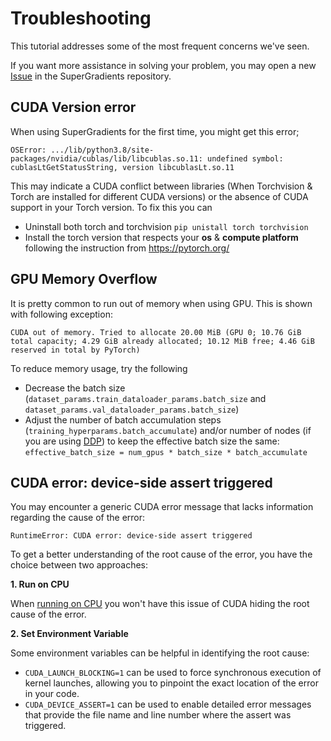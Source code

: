 # Troubleshooting

This tutorial addresses some of the most frequent concerns we've seen.

If you want more assistance in solving your problem, you may open a new 
[Issue](https://github.com/Deci-AI/super-gradients/issues/new?assignees=&labels=&template=bug_report.md&title=) 
in the SuperGradients repository.




## CUDA Version error

When using SuperGradients for the first time, you might get this error;
```
OSError: .../lib/python3.8/site-packages/nvidia/cublas/lib/libcublas.so.11: undefined symbol: cublasLtGetStatusString, version libcublasLt.so.11
```

This may indicate a CUDA conflict between libraries (When Torchvision & Torch are installed for different CUDA versions) or the absence of CUDA support in your Torch version.
To fix this you can

-  Uninstall both torch and torchvision `pip unistall torch torchvision`
- Install the torch version that respects your **os** & **compute platform** following the instruction from https://pytorch.org/



## GPU Memory Overflow

It is pretty common to run out of memory when using GPU. This is shown with following exception:

```
CUDA out of memory. Tried to allocate 20.00 MiB (GPU 0; 10.76 GiB total capacity; 4.29 GiB already allocated; 10.12 MiB free; 4.46 GiB reserved in total by PyTorch)
```

To reduce memory usage, try the following

-  Decrease the batch size (`dataset_params.train_dataloader_params.batch_size` and `dataset_params.val_dataloader_params.batch_size`)
- Adjust the number of batch accumulation steps (`training_hyperparams.batch_accumulate`) and/or number of nodes (if you are using [DDP](device.md)) to keep the effective batch size the same: `effective_batch_size = num_gpus * batch_size * batch_accumulate` 


## CUDA error: device-side assert triggered

You may encounter a generic CUDA error message that lacks information regarding the cause of the error:

```
RuntimeError: CUDA error: device-side assert triggered
```

To get a better understanding of the root cause of the error, you have the choice between two approaches:

**1. Run on CPU**

When [running on CPU](device.md) you won't have this issue of CUDA hiding the root cause of the error.

**2. Set Environment Variable**

Some environment variables can be helpful in identifying the root cause:

- `CUDA_LAUNCH_BLOCKING=1` can be used to force synchronous execution of kernel launches, allowing you to pinpoint the exact location of the error in your code.
- `CUDA_DEVICE_ASSERT=1` can be used to enable detailed error messages that provide the file name and line number where the assert was triggered.
